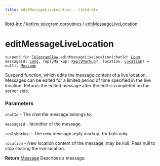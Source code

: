 ```yaml
---
title: editMessageLiveLocation - libtd-ktx
---
```


[libtd-ktx](../index.html) / [kotlinx.telegram.coroutines](index.html) / [editMessageLiveLocation](./edit-message-live-location.html)

# editMessageLiveLocation

`suspend fun `[`TelegramFlow`](../kotlinx.telegram.core/-telegram-flow/index.html)`.editMessageLiveLocation(chatId: `[`Long`](https://kotlinlang.org/api/latest/jvm/stdlib/kotlin/-long/index.html)`, messageId: `[`Long`](https://kotlinlang.org/api/latest/jvm/stdlib/kotlin/-long/index.html)`, replyMarkup: `[`ReplyMarkup`](https://tdlibx.github.io/td/docs/org/drinkless/td/libcore/telegram/TdApi.ReplyMarkup.html)`?, location: `[`Location`](https://tdlibx.github.io/td/docs/org/drinkless/td/libcore/telegram/TdApi.Location.html)`? = null): `[`Message`](https://tdlibx.github.io/td/docs/org/drinkless/td/libcore/telegram/TdApi.Message.html)

Suspend function, which edits the message content of a live location. Messages can be edited for
a limited period of time specified in the live location. Returns the edited message after the edit
is completed on the server side.

### Parameters

`chatId` - The chat the message belongs to.

`messageId` - Identifier of the message.

`replyMarkup` - The new message reply markup; for bots only.

`location` - New location content of the message; may be null. Pass null to stop sharing the
live location.

**Return**
[Message](https://tdlibx.github.io/td/docs/org/drinkless/td/libcore/telegram/TdApi.Message.html) Describes a message.

